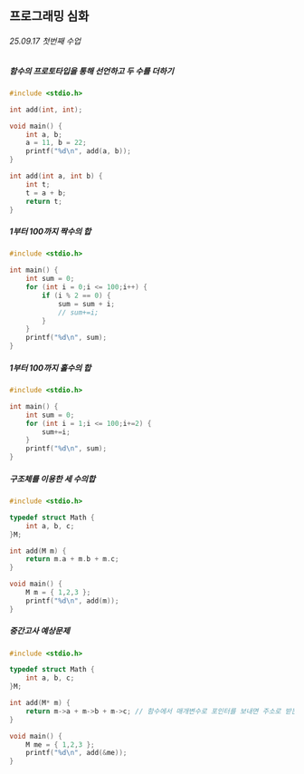 ## 프로그래밍 심화
###### 25.09.17 첫번째 수업

##### 함수의 프로토타입을 통해 선언하고 두 수를 더하기
```c
#include <stdio.h>

int add(int, int);

void main() {
	int a, b;
	a = 11, b = 22;
	printf("%d\n", add(a, b));
}

int add(int a, int b) {
	int t;
	t = a + b;
	return t;
}
```
##### 1부터 100까지 짝수의 합
```c
#include <stdio.h>

int main() {
	int sum = 0;
	for (int i = 0;i <= 100;i++) {
		if (i % 2 == 0) {
			sum = sum + i;
			// sum+=i;
		}
	}
	printf("%d\n", sum);
}
```

##### 1부터 100까지 홀수의 합
```c
#include <stdio.h>

int main() {
	int sum = 0;
	for (int i = 1;i <= 100;i+=2) {
		sum+=i;
	}
	printf("%d\n", sum);
}
```
##### 구조체를 이용한 세 수의합
```c
#include <stdio.h>

typedef struct Math {
	int a, b, c;
}M;

int add(M m) {
	return m.a + m.b + m.c;
}

void main() {
	M m = { 1,2,3 };
	printf("%d\n", add(m));
}
```
##### 중간고사 예상문제
```c
#include <stdio.h>

typedef struct Math {
	int a, b, c;
}M;

int add(M* m) {
	return m->a + m->b + m->c; // 함수에서 매개변수로 포인터를 보내면 주소로 받는다
}

void main() {
	M me = { 1,2,3 };
	printf("%d\n", add(&me));
}
```
